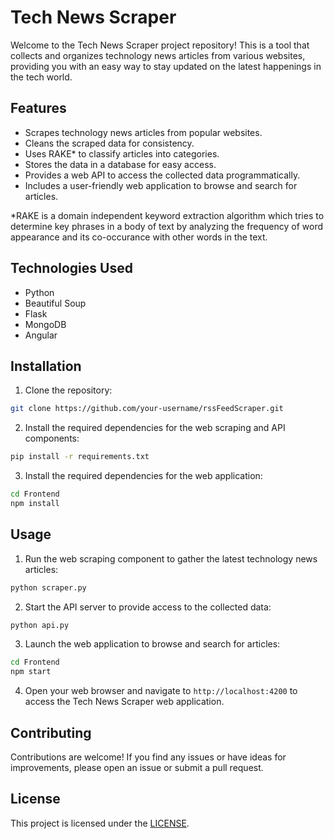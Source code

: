 # Tech News Scraper

Welcome to the Tech News Scraper project repository! This is a tool that collects and organizes technology news articles from various websites, providing you with an easy way to stay updated on the latest happenings in the tech world.

## Features

- Scrapes technology news articles from popular websites.
- Cleans the scraped data for consistency.
- Uses RAKE* to classify articles into categories.
- Stores the data in a database for easy access.
- Provides a web API to access the collected data programmatically.
- Includes a user-friendly web application to browse and search for articles.

*RAKE is a domain independent keyword extraction algorithm which tries to determine key phrases in a body of text by analyzing the frequency of word appearance and its co-occurance with other words in the text.

## Technologies Used

- Python
- Beautiful Soup
- Flask
- MongoDB
- Angular

## Installation

1. Clone the repository:

```bash
git clone https://github.com/your-username/rssFeedScraper.git
```

2. Install the required dependencies for the web scraping and API components:

```bash
pip install -r requirements.txt
```

3. Install the required dependencies for the web application:

```bash
cd Frontend
npm install
```

## Usage

1. Run the web scraping component to gather the latest technology news articles:

```bash
python scraper.py
```

2. Start the API server to provide access to the collected data:

```bash
python api.py
```

3. Launch the web application to browse and search for articles:

```bash
cd Frontend
npm start
```

4. Open your web browser and navigate to `http://localhost:4200` to access the Tech News Scraper web application.

## Contributing

Contributions are welcome! If you find any issues or have ideas for improvements, please open an issue or submit a pull request.

## License

This project is licensed under the [LICENSE](LICENSE).

